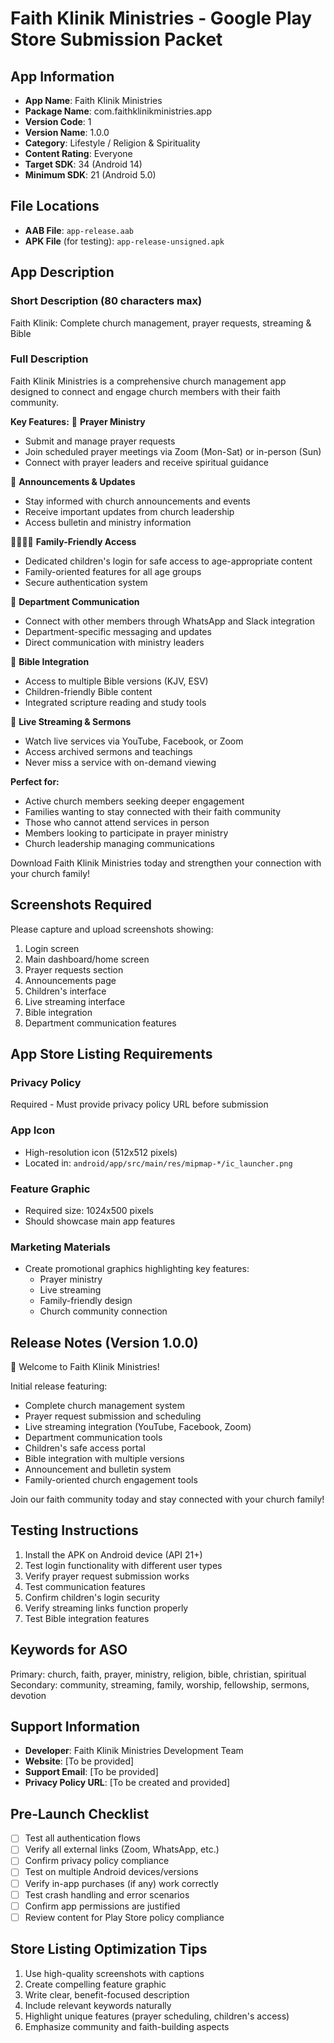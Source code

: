 # Faith Klinik Ministries - Google Play Store Submission Packet

## App Information
- **App Name**: Faith Klinik Ministries
- **Package Name**: com.faithklinikministries.app
- **Version Code**: 1
- **Version Name**: 1.0.0
- **Category**: Lifestyle / Religion & Spirituality
- **Content Rating**: Everyone
- **Target SDK**: 34 (Android 14)
- **Minimum SDK**: 21 (Android 5.0)

## File Locations
- **AAB File**: `app-release.aab`
- **APK File** (for testing): `app-release-unsigned.apk`

## App Description

### Short Description (80 characters max)
Faith Klinik: Complete church management, prayer requests, streaming & Bible

### Full Description
Faith Klinik Ministries is a comprehensive church management app designed to connect and engage church members with their faith community.

**Key Features:**
🙏 **Prayer Ministry**
- Submit and manage prayer requests
- Join scheduled prayer meetings via Zoom (Mon-Sat) or in-person (Sun)
- Connect with prayer leaders and receive spiritual guidance

📢 **Announcements & Updates**
- Stay informed with church announcements and events
- Receive important updates from church leadership
- Access bulletin and ministry information

👨‍👩‍👧‍👦 **Family-Friendly Access**
- Dedicated children's login for safe access to age-appropriate content
- Family-oriented features for all age groups
- Secure authentication system

💬 **Department Communication**
- Connect with other members through WhatsApp and Slack integration
- Department-specific messaging and updates
- Direct communication with ministry leaders

📖 **Bible Integration**
- Access to multiple Bible versions (KJV, ESV)
- Children-friendly Bible content
- Integrated scripture reading and study tools

🎥 **Live Streaming & Sermons**
- Watch live services via YouTube, Facebook, or Zoom
- Access archived sermons and teachings
- Never miss a service with on-demand viewing

**Perfect for:**
- Active church members seeking deeper engagement
- Families wanting to stay connected with their faith community
- Those who cannot attend services in person
- Members looking to participate in prayer ministry
- Church leadership managing communications

Download Faith Klinik Ministries today and strengthen your connection with your church family!

## Screenshots Required
Please capture and upload screenshots showing:
1. Login screen
2. Main dashboard/home screen
3. Prayer requests section
4. Announcements page
5. Children's interface
6. Live streaming interface
7. Bible integration
8. Department communication features

## App Store Listing Requirements

### Privacy Policy
Required - Must provide privacy policy URL before submission

### App Icon
- High-resolution icon (512x512 pixels)
- Located in: `android/app/src/main/res/mipmap-*/ic_launcher.png`

### Feature Graphic
- Required size: 1024x500 pixels
- Should showcase main app features

### Marketing Materials
- Create promotional graphics highlighting key features:
  - Prayer ministry
  - Live streaming
  - Family-friendly design
  - Church community connection

## Release Notes (Version 1.0.0)
🎉 Welcome to Faith Klinik Ministries!

Initial release featuring:
- Complete church management system
- Prayer request submission and scheduling
- Live streaming integration (YouTube, Facebook, Zoom)
- Department communication tools
- Children's safe access portal
- Bible integration with multiple versions
- Announcement and bulletin system
- Family-oriented church engagement tools

Join our faith community today and stay connected with your church family!

## Testing Instructions
1. Install the APK on Android device (API 21+)
2. Test login functionality with different user types
3. Verify prayer request submission works
4. Test communication features
5. Confirm children's login security
6. Verify streaming links function properly
7. Test Bible integration features

## Keywords for ASO
Primary: church, faith, prayer, ministry, religion, bible, christian, spiritual
Secondary: community, streaming, family, worship, fellowship, sermons, devotion

## Support Information
- **Developer**: Faith Klinik Ministries Development Team
- **Website**: [To be provided]
- **Support Email**: [To be provided]
- **Privacy Policy URL**: [To be created and provided]

## Pre-Launch Checklist
- [ ] Test all authentication flows
- [ ] Verify all external links (Zoom, WhatsApp, etc.)
- [ ] Confirm privacy policy compliance
- [ ] Test on multiple Android devices/versions
- [ ] Verify in-app purchases (if any) work correctly
- [ ] Test crash handling and error scenarios
- [ ] Confirm app permissions are justified
- [ ] Review content for Play Store policy compliance

## Store Listing Optimization Tips
1. Use high-quality screenshots with captions
2. Create compelling feature graphic
3. Write clear, benefit-focused description
4. Include relevant keywords naturally
5. Highlight unique features (prayer scheduling, children's access)
6. Emphasize community and faith-building aspects